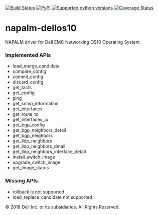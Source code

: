 [![Build Status](https://travis-ci.org/napalm-automation-community/napalm-dellos10.svg?branch=master)](https://travis-ci.org/napalm-automation-community/napalm-dellos10)
[![PyPI](https://img.shields.io/pypi/v/napalm-dellos10.svg)](https://pypi.python.org/pypi/napalm-dellos10)
[![Supported python versions](https://img.shields.io/pypi/pyversions/napalm-dellos10.svg)](https://pypi.python.org/pypi/napalm-dellos10/)
[![Coverage Status](https://coveralls.io/repos/github/javeedf/napalm-dellos10/badge.svg?branch=master)](https://coveralls.io/github/javeedf/napalm-dellos10?branch=master)
# napalm-dellos10

NAPALM driver for Dell EMC Networking OS10 Operating System.

### Implemented APIs

* load_merge_candidate
* compare_config
* commit_config
* discard_config
* get_facts
* get_config
* ping
* get_snmp_information
* get_interfaces
* get_route_to
* get_interfaces_ip
* get_bgp_config
* get_bgp_neighbors_detail
* get_bgp_neighbors
* get_lldp_neighbors
* get_lldp_neighbors_detail
* get_lldp_neighbors_interface_detail
* install_switch_image
* upgrade_switch_image
* get_image_status

### Missing APIs.

* rollback is not supported
* load_replace_candidate not supported

© 2018 Dell Inc. or its subsidiaries. All Rights Reserved.

